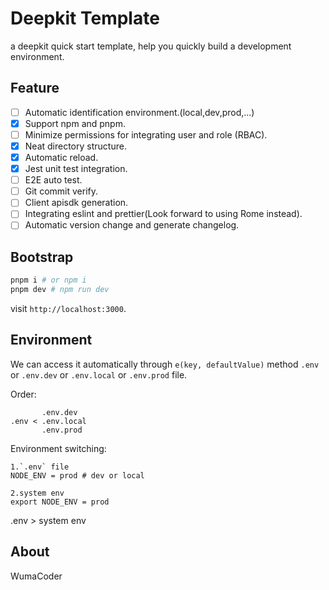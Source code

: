 # Deepkit Template

a deepkit quick start template, help you quickly build a development environment.

## Feature

- [ ] Automatic identification environment.(local,dev,prod,...)
- [x] Support npm and pnpm.
- [ ] Minimize permissions for integrating user and role (RBAC).
- [x] Neat directory structure.
- [x] Automatic reload.
- [x] Jest unit test integration.
- [ ] E2E auto test.
- [ ] Git commit verify.
- [ ] Client apisdk generation.
- [ ] Integrating eslint and prettier(Look forward to using Rome instead).
- [ ] Automatic version change and generate changelog.

## Bootstrap

```bash
pnpm i # or npm i
pnpm dev # npm run dev
```

visit `http://localhost:3000`.

## Environment

We can access it automatically through `e(key, defaultValue)` method `.env `or `.env.dev` or `.env.local` or `.env.prod` file.

Order:

```
       .env.dev
.env < .env.local
       .env.prod
```

Environment switching:

```
1.`.env` file
NODE_ENV = prod # dev or local

2.system env
export NODE_ENV = prod
```

.env > system env

## About

WumaCoder

